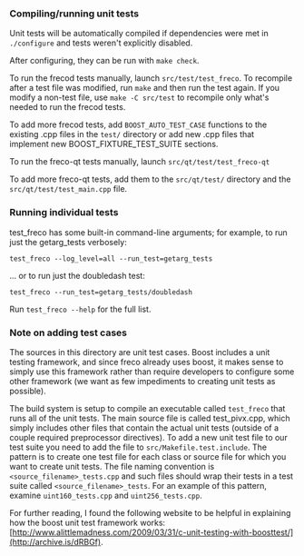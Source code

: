 ### Compiling/running unit tests

Unit tests will be automatically compiled if dependencies were met in `./configure`
and tests weren't explicitly disabled.

After configuring, they can be run with `make check`.

To run the frecod tests manually, launch `src/test/test_freco`. To recompile
after a test file was modified, run `make` and then run the test again. If you
modify a non-test file, use `make -C src/test` to recompile only what's needed
to run the frecod tests.

To add more frecod tests, add `BOOST_AUTO_TEST_CASE` functions to the existing
.cpp files in the `test/` directory or add new .cpp files that
implement new BOOST_FIXTURE_TEST_SUITE sections.

To run the freco-qt tests manually, launch `src/qt/test/test_freco-qt`

To add more freco-qt tests, add them to the `src/qt/test/` directory and
the `src/qt/test/test_main.cpp` file.

### Running individual tests

test_freco has some built-in command-line arguments; for
example, to run just the getarg_tests verbosely:

    test_freco --log_level=all --run_test=getarg_tests

... or to run just the doubledash test:

    test_freco --run_test=getarg_tests/doubledash

Run `test_freco --help` for the full list.

### Note on adding test cases

The sources in this directory are unit test cases.  Boost includes a
unit testing framework, and since freco already uses boost, it makes
sense to simply use this framework rather than require developers to
configure some other framework (we want as few impediments to creating
unit tests as possible).

The build system is setup to compile an executable called `test_freco`
that runs all of the unit tests.  The main source file is called
test_pivx.cpp, which simply includes other files that contain the
actual unit tests (outside of a couple required preprocessor
directives). To add a new unit test file to our test suite you need
to add the file to `src/Makefile.test.include`. The pattern is to
create one test file for each class or source file for which you want
to create unit tests.  The file naming convention is
`<source_filename>_tests.cpp` and such files should wrap their tests
in a test suite called `<source_filename>_tests`.  For an example of
this pattern, examine `uint160_tests.cpp` and `uint256_tests.cpp`.

For further reading, I found the following website to be helpful in
explaining how the boost unit test framework works:
[http://www.alittlemadness.com/2009/03/31/c-unit-testing-with-boosttest/](http://archive.is/dRBGf).
